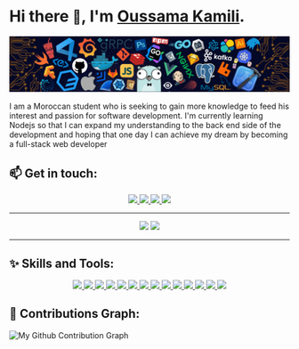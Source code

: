 # Hi there <span style="font-size:24px">👋</span>, I'm <a href="#">Oussama Kamili</a>.

<img src="./imgs/main.png">

<br>

I am a Moroccan student who is seeking to gain more knowledge to feed his interest and passion for software development. I'm currently learning Nodejs so that I can expand my understanding to the back end side of the development and hoping that one day I can achieve my dream by becoming a full-stack web developer

## 📫 Get in touch:

<p align="center">
	<a href="https://www.facebook.com/oussama.kamili.39/" title="Facebook">
		<img src="https://img.shields.io/badge/Facebook-%231877F2.svg?style=for-the-badge&logo=Facebook&logoColor=white" />
	</a>
	<a href="https://www.instagram.com/oussamakamili/" title="Instagram">
		<img src="https://img.shields.io/badge/Instagram-df2059?style=for-the-badge&logo=instagram&logoColor=white" />
	</a>
	<a href="mailto:oussama.kamili@protonmail.com" title="ProtonMail">
		<img src="https://img.shields.io/badge/ProtonMail-657ee4?style=for-the-badge&logo=protonmail&logoColor=white" />
	</a>
  <a href="mailto:kamili.oussama1@gmail.com" title="Gmail">
		<img src="https://img.shields.io/badge/Gmail-c5221f?style=for-the-badge&logo=gmail&logoColor=white" />
	</a>
</p>

---

<p align="center">
  <img width="48%" src="https://github-readme-stats.vercel.app/api?username=oussamakami&show_icons=true&hide_border=true&theme=tokyonight&bg_color=00000000&icon_color=86b3fd&text_color=636777" />
  <img width="48%" src="https://github-readme-streak-stats.herokuapp.com/?user=oussamakami&hide_border=true&theme=tokyonight&background=00000000&dates=636777&currStreakNum=636777&fire=bf91f3" />
</p>

---

## ✨ Skills and Tools:

<p align="center">
	<a href="#" title="HTML5">
		<img src="https://img.shields.io/badge/html5-%23E34F26.svg?style=for-the-badge&logo=html5&logoColor=white" />
	</a>
	<a href="#" title="CSS3">
		<img src="https://img.shields.io/badge/css3-%231572B6.svg?style=for-the-badge&logo=css3&logoColor=white" />
	</a>
	<a href="#" title="JavaScript">
		<img src="https://img.shields.io/badge/javascript-%23323330.svg?style=for-the-badge&logo=javascript&logoColor=%23F7DF1E" />
	</a>
  	<a href="#" title="SASS">
		<img src="https://img.shields.io/badge/SASS-hotpink.svg?style=for-the-badge&logo=SASS&logoColor=white" />
	</a>
	<a href="#" title="GIT">
		<img src="https://img.shields.io/badge/git-%23F05033.svg?style=for-the-badge&logo=git&logoColor=white" />
	</a>
	<a href="#" title="BootStrap">
		<img src="https://img.shields.io/badge/bootstrap-%23563D7C.svg?style=for-the-badge&logo=bootstrap&logoColor=white" />
	</a>
	<a href="#" title="jQuery">
		<img src="https://img.shields.io/badge/jquery-%230769AD.svg?style=for-the-badge&logo=jquery&logoColor=white" />
	</a>
	<a href="#" title="NodeJS">
		<img src="https://img.shields.io/badge/node.js-6DA55F?style=for-the-badge&logo=node.js&logoColor=white" />
	</a>
	<a href="#" title="Figma">
		<img src="https://img.shields.io/badge/figma-9a54f2?style=for-the-badge&logo=figma&logoColor=white" />
	</a>
	<a href="#" title="Vim">
		<img src="https://img.shields.io/badge/VIM-%2311AB00.svg?style=for-the-badge&logo=vim&logoColor=white" />
	</a>
	<a href="#" title="Shell Scripting">
		<img src="https://img.shields.io/badge/shell_script-%23121011.svg?style=for-the-badge&logo=gnu-bash&logoColor=white" />
	</a>
	<a href="#" title="Firefox Developer Edition">
		<img src="https://img.shields.io/badge/Firefox%20dev-0d85fd?style=for-the-badge&logo=firefox&logoColor=white" />
	</a>
	<a href="#" title="Ubuntu">
		<img src="https://img.shields.io/badge/Ubuntu-E95420?style=for-the-badge&logo=ubuntu&logoColor=white" />
	</a>
	<a href="#" title="Visual Studio Code">
		<img src="https://img.shields.io/badge/Visual%20Studio%20Code-453786?style=for-the-badge&logo=visual-studio-code&logoColor=white" />
	</a>
</p>

## 🌱 Contributions Graph:

![My Github Contribution Graph](https://activity-graph.herokuapp.com/graph?username=oussamakami&hide_border=true&line=588ad9&color=7bafff&bg_color=transparent&point=99c1ff)

<!--
**oussamakami/oussamakami** is a ✨ _special_ ✨ repository because its `README.md` (this file) appears on your GitHub profile.

Here are some ideas to get you started:

- 🔭 I’m currently working on ...
- 🌱 I’m currently learning ...
- 👯 I’m looking to collaborate on ...
- 🤔 I’m looking for help with ...
- 💬 Ask me about ...
- 📫 How to reach me: ...
- 😄 Pronouns: ...
- ⚡ Fun fact: ...
-->
